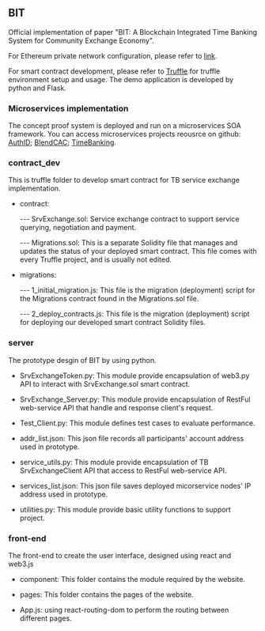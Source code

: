 ## BIT
Official implementation of paper "BIT: A Blockchain Integrated Time Banking System for Community Exchange Economy". 

For Ethereum private network configuration, please refer to [link](https://github.com/samuelxu999/Blockchain_dev/tree/master/MyChains).

For smart contract development, please refer to [Truffle](https://truffleframework.com/docs) for truffle environment setup and usage. The demo application is developed by python and Flask.

### Microservices implementation
The concept proof system is deployed and run on a microservices SOA framework. You can access microservices projects reousrce on github: 
[AuthID](https://github.com/samuelxu999/Microservices_dev/tree/master/Services_dev/AuthID); 
[BlendCAC](https://github.com/samuelxu999/Microservices_dev/tree/master/Services_dev/BlendCAC); 
[TimeBanking](https://github.com/samuelxu999/Microservices_dev/tree/master/Services_dev/TimeBanking).


### contract_dev
This is truffle folder to develop smart contract for TB service exchange implementation.
* contract:

	--- SrvExchange.sol: Service exchange contract to support service querying, negotiation and payment.
	
	--- Migrations.sol: This is a separate Solidity file that manages and updates the status of your deployed smart contract. This file comes with every Truffle project, and is usually not edited.
	
* migrations:

	--- 1_initial_migration.js: This file is the migration (deployment) script for the Migrations contract found in the Migrations.sol file.
	
	--- 2_deploy_contracts.js: This file is the migration (deployment) script for deploying our developed smart contract Solidity files.
	

### server
The prototype desgin of BIT by using python. 
* SrvExchangeToken.py: This module provide encapsulation of web3.py API to interact with SrvExchange.sol smart contract.

* SrvExchange_Server.py: This module provide encapsulation of RestFul web-service API that handle and response client's request.

* Test_Client.py: This module defines test cases to evaluate performance.

* addr_list.json: This json file records all participants' account address used in prototype.

* service_utils.py: This module provide encapsulation of TB SrvExchangeClient API that access to RestFul web-service API.

* services_list.json: This json file saves deployed micorservice nodes' IP address used in prototype.

* utilities.py: This module provide basic utility functions to support project.

### front-end
The front-end to create the user interface, designed using react and web3.js
* component: This folder contains the module required by the website.

* pages: This folder contains the pages of the website.

* App.js: using react-routing-dom to perform the routing between different pages.
